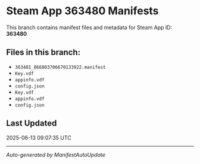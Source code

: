 # Steam App 363480 Manifests

This branch contains manifest files and metadata for Steam App ID: **363480**

## Files in this branch:
- `363481_866803706670133922.manifest`
- `Key.vdf`
- `appinfo.vdf`
- `config.json`
- `Key.vdf`
- `appinfo.vdf`
- `config.json`

## Last Updated
2025-06-13 09:07:35 UTC

---
*Auto-generated by ManifestAutoUpdate*
